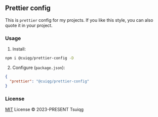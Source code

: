 ## Prettier config
This is `prettier` config for my projects. If you like this style, you can also quote it in your project.
### Usage
1. Install:
```bash
npm i @cuiqg/prettier-config -D
```
2. Configure (`package.json`):
```json
{
  "prettier": "@cuiqg/prettier-config"
}
```

### License
[MIT](LICENSE) License © 2023-PRESENT Tsuiqg
